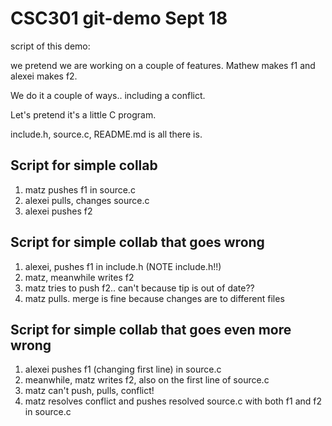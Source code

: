 # CSC301 git-demo Sept 18

script of this demo:

we pretend we are working on a couple of features.
Mathew makes f1 and alexei makes f2.

We do it a couple of ways.. including a conflict.

Let's pretend it's a little C program.

include.h, source.c, README.md is all there is.

## Script for simple collab

1. matz pushes f1 in source.c
1. alexei pulls, changes source.c
1. alexei pushes f2

## Script for simple collab that goes wrong

1. alexei, pushes f1 in include.h (NOTE include.h!!)
1. matz, meanwhile writes f2
1. matz tries to push f2.. can't because tip is out of date??
1. matz pulls. merge is fine because changes are to different files

## Script for simple collab that goes even more wrong

1. alexei pushes f1 (changing first line) in source.c
2. meanwhile, matz writes f2, also on the first line of source.c
3. matz can't push, pulls, conflict!
4. matz resolves conflict and pushes resolved source.c with both f1
   and f2 in source.c

